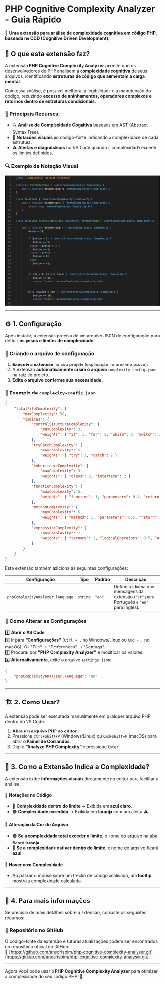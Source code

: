 # PHP Cognitive Complexity Analyzer - Guia Rápido
🚀 **Uma extensão para análise de complexidade cognitiva em código PHP, baseada no CDD (Cognitive Driven Development).**  

## 📖 O que esta extensão faz?
A extensão **PHP Cognitive Complexity Analyzer** permite que os desenvolvedores de PHP analisem a **complexidade cognitiva** de seus arquivos, identificando **estruturas de código que aumentam a carga mental**.

Com essa análise, é possível melhorar a legibilidade e a manutenção do código, reduzindo **excesso de aninhamentos, operadores complexos e retornos dentro de estruturas condicionais**.

### 🔹 Principais Recursos:
- 🔍 **Análise de Complexidade Cognitiva** baseada em AST (Abstract Syntax Tree).
- 🎨 **Notações visuais** no código-fonte indicando a complexidade de cada estrutura.
- ⚠️ **Alertas e diagnósticos** no VS Code quando a complexidade excede os limites definidos.

### **🔍 Exemplo de Notação Visual**
![complexity-annotation](images/complexity-annotation.png)

---

## ⚙️ 1. Configuração
Após instalar, a extensão precisa de um arquivo JSON de configuração para definir **os pesos e limites de complexidade**.

### 📌 Criando o arquivo de configuração
1. **Execute a extensão** no seu projeto (explicação no próximo passo).
2. A extensão **automaticamente criará o arquivo** `complexity-config.json` na raiz do projeto.
3. **Edite o arquivo conforme sua necessidade.**  

### 📌 Exemplo de `complexity-config.json`
```json
{
    "totalFileComplexity": {
        "maxComplexity": 50,
        "indices": {
            "controlStructureComplexity": {
                "maxComplexity": 3,
                "weights": { "if": 1, "for": 2, "while": 2, "switch": 3, "foreach": 2, "elseif": 2 }
            },
            "tryCatchComplexity": {
                "maxComplexity": 5,
                "weights": { "try": 3, "catch": 2 }
            },
            "inheritanceComplexity": {
                "maxComplexity": 3,
                "weights": { "class": 2, "interface": 2 }
            },
            "functionComplexity": {
                "maxComplexity": 5,
                "weights": { "function": 1, "parameters": 0.5, "return": 0.5 }
            },
            "methodComplexity": {
                "maxComplexity": 5,
                "weights": { "method": 1, "parameters": 0.5, "return": 0.5 }
            },
            "expressionComplexity": {
                "maxComplexity": 2,
                "weights": { "ternary": 1, "logicalOperators": 0.5, "arithmeticOperators": 0.3 }
            }
        }
    }
}
```
Esta extensão também adiciona as seguintes configurações:

| Configuração | Tipo | Padrão | Descrição |
|-------------|------|--------|-----------|
| `phpComplexityAnalyzer.language` | `string` | `"en"` | Define o idioma das mensagens da extensão (`"pt"` para Português e `"en"` para Inglês). |

### **📌 Como Alterar as Configurações**
1️⃣ **Abrir o VS Code**\
2️⃣ Ir para **"Configurações"** (`Ctrl + ,` no Windows/Linux ou `Cmd + ,` no macOS). Ou "File" -> "Preferences" -> "Settings".\
3️⃣ Procurar por **"PHP Complexity Analyzer"** e modificar os valores.\
4️⃣ **Alternativamente**, edite o arquivo `settings.json`:

```json
{
    "phpComplexityAnalyzer.language": "en"
}
```

---

## 🏗 2. Como Usar?
A extensão pode ser executada manualmente em qualquer arquivo PHP dentro do VS Code.

1. **Abra um arquivo PHP no editor.**
2. Pressione `Ctrl+Shift+P` (Windows/Linux) ou `Cmd+Shift+P` (macOS) para abrir o **Painel de Comandos**.
3. Digite **"Analyze PHP Complexity"** e pressione `Enter`.

---

## 🎨 3. Como a Extensão Indica a Complexidade?
A extensão exibe **informações visuais** diretamente no editor para facilitar a análise.

#### 📌 Notações no Código
- 🔵 **Complexidade dentro do limite** → Exibida em **azul claro**.
- 🟠 **Complexidade excedida** → Exibida em **laranja** com um alerta ⚠️.

#### 📌 Alteração da Cor do Arquivo
- 🟠 **Se a complexidade total exceder o limite**, o nome do arquivo na aba ficará **laranja**.
- 🔵 **Se a complexidade estiver dentro do limite**, o nome do arquivo ficará **azul**.

#### 📌 Hover com Complexidade
- Ao passar o mouse sobre um trecho de código analisado, um **tooltip** mostra a complexidade calculada.

---

## 🎯 4. Para mais informações
Se precisar de mais detalhes sobre a extensão, consulte os seguintes recursos:

### 📢 **Repositório no GitHub**  
O código-fonte da extensão e futuras atualizações podem ser encontrados no repositório oficial no GitHub:  
🔗 [https://github.com/anecrispim/php-cognitive-complexity-analyser.git](https://github.com/anecrispim/php-cognitive-complexity-analyser.git)

---

Agora você pode usar o **PHP Cognitive Complexity Analyzer** para otimizar a complexidade do seu código PHP! 🚀
